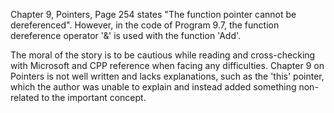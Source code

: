 Chapter 9, Pointers, Page 254 states "The function pointer cannot be dereferenced". However, in the code of Program 9.7, the function dereference operator '&' is used with the function 'Add'. 

The moral of the story is to be cautious while reading and cross-checking with Microsoft and CPP reference when facing any difficulties. Chapter 9 on Pointers is not well written and lacks explanations, such as the 'this' pointer, which the author was unable to explain and instead added something non-related to the important concept.
